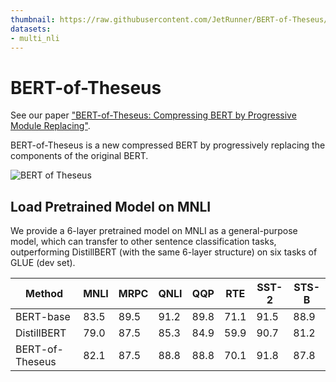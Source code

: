 ```yaml
---
thumbnail: https://raw.githubusercontent.com/JetRunner/BERT-of-Theseus/master/bert-of-theseus.png
datasets:
- multi_nli
---
```


# BERT-of-Theseus
See our paper ["BERT-of-Theseus: Compressing BERT by Progressive Module Replacing"](http://arxiv.org/abs/2002.02925).

BERT-of-Theseus is a new compressed BERT by progressively replacing the components of the original BERT.

![BERT of Theseus](https://github.com/JetRunner/BERT-of-Theseus/blob/master/bert-of-theseus.png?raw=true)

## Load Pretrained Model on MNLI

We provide a 6-layer pretrained model on MNLI as a general-purpose model, which can transfer to other sentence classification tasks, outperforming DistillBERT (with the same 6-layer structure) on six tasks of GLUE (dev set).

| Method          | MNLI | MRPC | QNLI | QQP  | RTE  | SST-2 | STS-B |
|-----------------|------|------|------|------|------|-------|-------|
| BERT-base       | 83.5 | 89.5 | 91.2 | 89.8 | 71.1 | 91.5  | 88.9  |
| DistillBERT     | 79.0 | 87.5 | 85.3 | 84.9 | 59.9 | 90.7  | 81.2  |
| BERT-of-Theseus | 82.1 | 87.5 | 88.8 | 88.8 | 70.1 | 91.8  | 87.8  |
